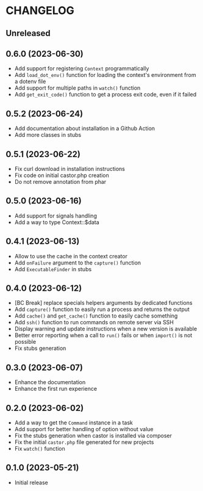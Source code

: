 # CHANGELOG

## Unreleased

## 0.6.0 (2023-06-30)

* Add support for registering `Context` programmatically
* Add `load_dot_env()` function for loading the context's environment from a dotenv file
* Add support for multiple paths in `watch()` function
* Add `get_exit_code()` function to get a process exit code, even if it failed

## 0.5.2 (2023-06-24)

* Add documentation about installation in a Github Action
* Add more classes in stubs

## 0.5.1 (2023-06-22)

* Fix curl download in installation instructions
* Fix code on initial castor.php creation
* Do not remove annotation from phar

## 0.5.0 (2023-06-16)

* Add support for signals handling
* Add a way to type Context::$data

## 0.4.1 (2023-06-13)

* Allow to use the cache in the context creator
* Add `onFailure` argument to the `capture()` function
* Add `ExecutableFinder` in stubs

## 0.4.0 (2023-06-12)

* [BC Break] replace specials helpers arguments by dedicated functions
* Add `capture()` function to easily run a process and returns the output
* Add `cache()` and `get_cache()` function to easily cache something
* Add `ssh()` function to run commands on remote server via SSH
* Display warning and update instructions when a new version is available
* Better error reporting when a call to `run()` fails or when `import()` is not possible
* Fix stubs generation

## 0.3.0 (2023-06-07)

* Enhance the documentation
* Enhance the first run experience

## 0.2.0 (2023-06-02)

* Add a way to get the `Command` instance in a task
* Add support for better handling of option without value
* Fix the stubs generation when castor is installed via composer
* Fix the initial `castor.php` file generated for new projects
* Fix `watch()` function

## 0.1.0 (2023-05-21)

* Initial release
